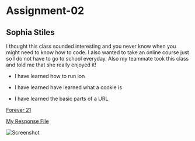 # Assignment-02

## Sophia Stiles

I thought this class sounded interesting and you never know when you might need to know how to code. I also wanted to take an online course just so I do not have to go to school everyday. Also my teammate took this class and told me that she really enjoyed it!

 - I have learned how to run ion

- I have learned have learned what a cookie is

- I have learned the basic parts of a URL

 [Forever 21](https://www.forever21.com/us/shop)

  [My Response File](./responses.txt)

   ![Screenshot](./images/findscreenshot1.png)
